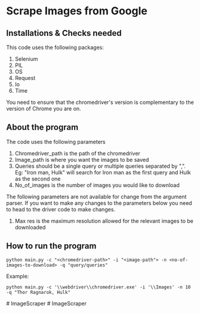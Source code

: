 # Scrape Images from Google 

## Installations & Checks needed

This code uses the following packages:
1. Selenium 
2. PIL
3. OS
4. Request
5. Io
6. Time

You need to ensure that the chromedriver's version is complementary to the version of Chrome you are on. 

## About the program

The code uses the following parameters

1. Chromedriver_path is the path of the chromedriver 
2. Image_path is where you want the images to be saved 
3. Queries should be a single query or multiple queries separated by ",". Eg: "Iron man, Hulk" will search for Iron man as the first query and Hulk as the second one 
4. No_of_images is the number of images you would like to download 

The following parameters are not available for change from the argument parser. If you want to make any changes to the parameters below you need to head to the driver code to make changes. 
1. Max res is the maximum resolution allowed for the relevant images to be downloaded

## How to run the program
```
python main.py -c "<chromedriver-path>" -i "<image-path"> -n <no-of-images-to-download> -q "query/queries"
```
Example:
```
python main.py -c '\\webdriver\\chromedriver.exe' -i '\\Images' -n 10 -q "Thor Ragnarok, Hulk"
```
#   I m a g e S c r a p e r  
 #   I m a g e S c r a p e r  
 